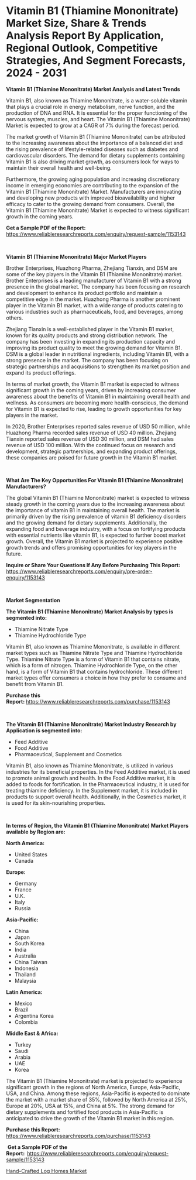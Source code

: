 <p><h1>Vitamin B1 (Thiamine Mononitrate) Market Size, Share & Trends Analysis Report By Application, Regional Outlook, Competitive Strategies, And Segment Forecasts, 2024 - 2031</h1></p><p><strong>Vitamin B1 (Thiamine Mononitrate) Market Analysis and Latest Trends</strong></p>
<p><p>Vitamin B1, also known as Thiamine Mononitrate, is a water-soluble vitamin that plays a crucial role in energy metabolism, nerve function, and the production of DNA and RNA. It is essential for the proper functioning of the nervous system, muscles, and heart. The Vitamin B1 (Thiamine Mononitrate) Market is expected to grow at a CAGR of 7% during the forecast period. </p><p>The market growth of Vitamin B1 (Thiamine Mononitrate) can be attributed to the increasing awareness about the importance of a balanced diet and the rising prevalence of lifestyle-related diseases such as diabetes and cardiovascular disorders. The demand for dietary supplements containing Vitamin B1 is also driving market growth, as consumers look for ways to maintain their overall health and well-being.</p><p>Furthermore, the growing aging population and increasing discretionary income in emerging economies are contributing to the expansion of the Vitamin B1 (Thiamine Mononitrate) Market. Manufacturers are innovating and developing new products with improved bioavailability and higher efficacy to cater to the growing demand from consumers. Overall, the Vitamin B1 (Thiamine Mononitrate) Market is expected to witness significant growth in the coming years.</p></p>
<p><strong>Get a Sample PDF of the Report:&nbsp;</strong> <a href="https://www.reliableresearchreports.com/enquiry/request-sample/1153143">https://www.reliableresearchreports.com/enquiry/request-sample/1153143</a></p>
<p>&nbsp;</p>
<p><strong>Vitamin B1 (Thiamine Mononitrate) Major Market Players</strong></p>
<p><p>Brother Enterprises, Huazhong Pharma, Zhejiang Tianxin, and DSM are some of the key players in the Vitamin B1 (Thiamine Mononitrate) market. Brother Enterprises is a leading manufacturer of Vitamin B1 with a strong presence in the global market. The company has been focusing on research and development to enhance its product portfolio and maintain a competitive edge in the market. Huazhong Pharma is another prominent player in the Vitamin B1 market, with a wide range of products catering to various industries such as pharmaceuticals, food, and beverages, among others.</p><p>Zhejiang Tianxin is a well-established player in the Vitamin B1 market, known for its quality products and strong distribution network. The company has been investing in expanding its production capacity and improving its product quality to meet the growing demand for Vitamin B1. DSM is a global leader in nutritional ingredients, including Vitamin B1, with a strong presence in the market. The company has been focusing on strategic partnerships and acquisitions to strengthen its market position and expand its product offerings.</p><p>In terms of market growth, the Vitamin B1 market is expected to witness significant growth in the coming years, driven by increasing consumer awareness about the benefits of Vitamin B1 in maintaining overall health and wellness. As consumers are becoming more health-conscious, the demand for Vitamin B1 is expected to rise, leading to growth opportunities for key players in the market.</p><p>In 2020, Brother Enterprises reported sales revenue of USD 50 million, while Huazhong Pharma recorded sales revenue of USD 40 million. Zhejiang Tianxin reported sales revenue of USD 30 million, and DSM had sales revenue of USD 100 million. With the continued focus on research and development, strategic partnerships, and expanding product offerings, these companies are poised for future growth in the Vitamin B1 market.</p></p>
<p>&nbsp;</p>
<p><strong>What Are The Key Opportunities For Vitamin B1 (Thiamine Mononitrate) Manufacturers?</strong></p>
<p><p>The global Vitamin B1 (Thiamine Mononitrate) market is expected to witness steady growth in the coming years due to the increasing awareness about the importance of vitamin B1 in maintaining overall health. The market is primarily driven by the rising prevalence of vitamin B1 deficiency disorders and the growing demand for dietary supplements. Additionally, the expanding food and beverage industry, with a focus on fortifying products with essential nutrients like vitamin B1, is expected to further boost market growth. Overall, the Vitamin B1 market is projected to experience positive growth trends and offers promising opportunities for key players in the future.</p></p>
<p><strong>Inquire or Share Your Questions If Any Before Purchasing This Report:</strong> <a href="https://www.reliableresearchreports.com/enquiry/pre-order-enquiry/1153143">https://www.reliableresearchreports.com/enquiry/pre-order-enquiry/1153143</a></p>
<p>&nbsp;</p>
<p><strong>Market Segmentation</strong></p>
<p><strong>The Vitamin B1 (Thiamine Mononitrate) Market Analysis by types is segmented into:</strong></p>
<p><ul><li>Thiamine Nitrate Type</li><li>Thiamine Hydrochloride Type</li></ul></p>
<p><p>Vitamin B1, also known as Thiamine Mononitrate, is available in different market types such as Thiamine Nitrate Type and Thiamine Hydrochloride Type. Thiamine Nitrate Type is a form of Vitamin B1 that contains nitrate, which is a form of nitrogen. Thiamine Hydrochloride Type, on the other hand, is a form of Vitamin B1 that contains hydrochloride. These different market types offer consumers a choice in how they prefer to consume and benefit from Vitamin B1.</p></p>
<p><strong>Purchase this Report:&nbsp;</strong><a href="https://www.reliableresearchreports.com/purchase/1153143">https://www.reliableresearchreports.com/purchase/1153143</a></p>
<p>&nbsp;</p>
<p><strong>The Vitamin B1 (Thiamine Mononitrate) Market Industry Research by Application is segmented into:</strong></p>
<p><ul><li>Feed Additive</li><li>Food Additive</li><li>Pharmaceutical, Supplement and Cosmetics</li></ul></p>
<p><p>Vitamin B1, also known as Thiamine Mononitrate, is utilized in various industries for its beneficial properties. In the Feed Additive market, it is used to promote animal growth and health. In the Food Additive market, it is added to foods for fortification. In the Pharmaceutical industry, it is used for treating thiamine deficiency. In the Supplement market, it is included in products to support overall health. Additionally, in the Cosmetics market, it is used for its skin-nourishing properties.</p></p>
<p>&nbsp;</p>
<p><strong>In terms of Region, the Vitamin B1 (Thiamine Mononitrate) Market Players available by Region are:</strong></p>
<p>
    <p> <strong> North America: </strong>
        <ul>
            <li>United States</li>
            <li>Canada</li>
        </ul>
        </p> 
    <p> <strong> Europe: </strong>
        <ul>
            <li>Germany</li>
            <li>France</li>
            <li>U.K.</li>
            <li>Italy</li>
            <li>Russia</li>
        </ul>
        </p> 
    <p> <strong> Asia-Pacific: </strong>
        <ul>
            <li>China</li>
            <li>Japan</li>
            <li>South Korea</li>
            <li>India</li>
            <li>Australia</li>
            <li>China Taiwan</li>
            <li>Indonesia</li>
            <li>Thailand</li>
            <li>Malaysia</li>
        </ul>
        </p> 
    <p> <strong> Latin America: </strong>
        <ul>
            <li>Mexico</li>
            <li>Brazil</li>
            <li>Argentina Korea</li>
            <li>Colombia</li>
        </ul>
        </p> 
    <p> <strong> Middle East & Africa: </strong>
        <ul>
            <li>Turkey</li>
            <li>Saudi</li>
            <li>Arabia</li>
            <li>UAE</li>
            <li>Korea</li>
        </ul>
    </p>
    </p>
<p><p>The Vitamin B1 (Thiamine Mononitrate) market is projected to experience significant growth in the regions of North America, Europe, Asia-Pacific, USA, and China. Among these regions, Asia-Pacific is expected to dominate the market with a market share of 35%, followed by North America at 25%, Europe at 20%, USA at 15%, and China at 5%. The strong demand for dietary supplements and fortified food products in Asia-Pacific is anticipated to drive the growth of the Vitamin B1 market in this region.</p></p>
<p><strong>Purchase this Report: </strong><a href="https://www.reliableresearchreports.com/purchase/1153143">https://www.reliableresearchreports.com/purchase/1153143</a></p>
<p>&nbsp;<strong>Get a Sample PDF of the Report:&nbsp;&nbsp;</strong><a href="https://www.reliableresearchreports.com/enquiry/request-sample/1153143">https://www.reliableresearchreports.com/enquiry/request-sample/1153143</a></p>
<p><strong></strong></p>
<p><p><a href="https://medium.com/@wadefahey/hand-crafted-log-homes-market-report-reveals-the-latest-trends-and-growth-opportunities-of-this-7642d0d805c5">Hand-Crafted Log Homes Market</a></p></p>